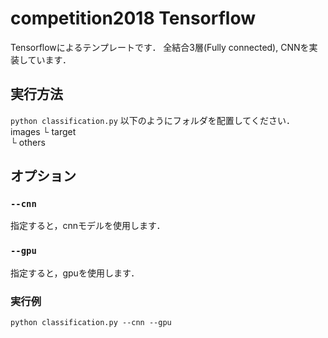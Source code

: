 # competition2018 Tensorflow
Tensorflowによるテンプレートです．
全結合3層(Fully connected), CNNを実装しています．

## 実行方法
`python classification.py`
以下のようにフォルダを配置してください．
images
└ target  
└ others

## オプション
### `--cnn`
指定すると，cnnモデルを使用します．
### `--gpu`
指定すると，gpuを使用します．

### 実行例
`python classification.py --cnn --gpu`
